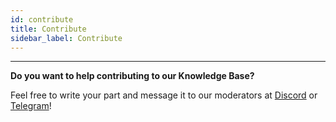 ```yaml
---
id: contribute
title: Contribute
sidebar_label: Contribute
---
```


---

**Do you want to help contributing to our Knowledge Base?**

Feel free to write your part and message it to our moderators at [Discord](https://discord.gg/Dpvd7tp) or [Telegram](https://t.me/ValueDeFi)!
